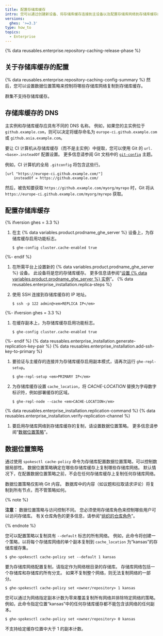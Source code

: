 ```yaml
---
title: 配置存储库缓存
intro: 您可以通过创建新设备、将存储库缓存连接到主设备以及配置存储库网络到存储库缓存的副本来配置存储库缓存。
versions:
  ghes: '>=3.3'
type: how_to
topics:
  - Enterprise
---
```


{% data reusables.enterprise.repository-caching-release-phase %}

## 关于存储库缓存的配置

{% data reusables.enterprise.repository-caching-config-summary %} 然后，您可以设置数据位置策略来控制将哪些存储库网络复制到存储库缓存。

群集不支持存储库缓存。

## 存储库缓存的 DNS

主实例和存储库缓存应具有不同的 DNS 名称。 例如，如果您的主实例位于 `github.example.com`，则可以决定将缓存命名为 `europe-ci.github.example.com` 或 `github.asia.example.com`。

要让 CI 计算机从存储库缓存（而不是主实例）中提取，您可以使用 Git 的 `url.<base>.insteadOf` 配置设置。 更多信息请参阅 Git 文档中的 [`git-config`](https://git-scm.com/docs/git-config#Documentation/git-config.txt-urlltbasegtinsteadOf) 主题。

例如，CI 计算机的全局 `.gitconfig` 将包含这些行。

```
[url "https://europe-ci.github.example.com/"]
    insteadOf = https://github.example.com/
```

然后，被告知要获取 `https://github.example.com/myorg/myrepo` 时，Git 将从 `https://europe-ci.github.example.com/myorg/myrepo` 获取。

## 配置存储库缓存

{% ifversion ghes = 3.3 %}
1. 在主 {% data variables.product.prodname_ghe_server %} 设备上，为存储库缓存启用功能标志。

   ```
   $ ghe-config cluster.cache-enabled true
   ```
{%- endif %}
1. 在所需平台上设置新的 {% data variables.product.prodname_ghe_server %} 设备。 此设备将是您的存储库缓存。 更多信息请参阅“[设置 {% data variables.product.prodname_ghe_server %} 实例](/admin/guides/installation/setting-up-a-github-enterprise-server-instance)”。
{% data reusables.enterprise_installation.replica-steps %}
1. 使用 SSH 连接到存储库缓存的 IP 地址。

   ```shell
   $ ssh -p 122 admin@<em>REPLICA IP</em>
   ```
{%- ifversion ghes = 3.3 %}
1. 在缓存副本上，为存储库缓存启用功能标志。

   ```
   $ ghe-config cluster.cache-enabled true
   ```
{%- endif %}
{% data reusables.enterprise_installation.generate-replication-key-pair %}
{% data reusables.enterprise_installation.add-ssh-key-to-primary %}
1. 要验证与主缓存的连接并为存储库缓存启用副本模式，请再次运行 `ghe-repl-setup`。

   ```shell
   $ ghe-repl-setup <em>PRIMARY IP</em>
   ```

1. 为存储库缓存设置 `cache_location`，将 *CACHE-LOCATION* 替换为字母数字标识符，例如部署缓存的区域。

   ```shell
   $ ghe-repl-node --cache <em>CACHE-LOCATION</em>
   ```

{% data reusables.enterprise_installation.replication-command %}
{% data reusables.enterprise_installation.verify-replication-channel %}
1. 要启用存储库网络到存储库缓存的复制，请设置数据位置策略。 更多信息请参阅“[数据位置策略](#data-location-policies)”。

## 数据位置策略

通过使用 `spokesctl cache-policy` 命令为存储库配置数据位置策略，可以控制数据局部性。 数据位置策略确定在哪些存储库缓存上复制哪些存储库网络。 默认情况下，在配置数据位置策略之前，不会在任何存储库缓存上复制任何存储库网络。

数据位置策略仅影响 Git 内容。 数据库中的内容（如议题和拉取请求评论）将复制到所有节点，而不管策略如何。

{% note %}

**注意：** 数据位置策略与访问控制不同。 您必须使用存储库角色来控制哪些用户可以访问存储库。 有关仓库角色的更多信息，请参阅“[组织的仓库角色](/organizations/managing-access-to-your-organizations-repositories/repository-roles-for-an-organization)”。

{% endnote %}

您可以配置策略以复制具有 `--default` 标志的所有网络。 例如，此命令将创建一个策略，以将每个存储库网络的单个副本复制到 `cache_location` 为“kansas”的存储库缓存集。

 ```
 $ ghe-spokesctl cache-policy set --default 1 kansas
 ```

要为存储库网络配置复制，请指定作为网络根目录的存储库。 存储库网络包括一个存储库和存储库的所有分支。 如果不复制整个网络，则无法复制网络的一部分。

```
$ ghe-spokesctl cache-policy set <owner/repository> 1 kansas
```

您可以通过为网络指定副本计数为零来覆盖复制所有网络并排除特定网络的策略。 例如，此命令指定位置“kansas”中的任何存储库缓存都不能包含该网络的任何副本。

```
$ ghe-spokesctl cache-policy set <owner/repository> 0 kansas
```

不支持给定缓存位置中大于 1 的副本计数。

